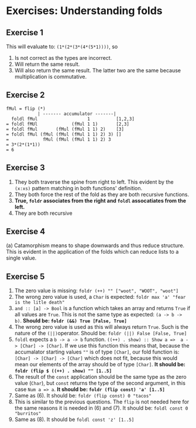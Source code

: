 # Exercises: Understanding folds
## Exercise 1
This will evaluate to: `(1*(2*(3*(4*(5*1))))`, so
1. Is not correct as the types are incorrect.
2. Will return the same result.
3. Will also return the same result.
The latter two are the same because multiplication is commutative.

## Exercise 2
```
fMul = flip (*)
            | ------- accumulator -------| 
  foldl fMul                   1          [1,2,3]
= foldl fMUl             (fMul 1 1)       [2,3]
= foldl fMul       (fMul (fMul 1 1) 2)    [3]
= foldl fMul (fMul (fMul (fMul 1 1) 2) 3) []
=             fMul (fMul (fMul 1 1) 2) 3
= 3*(2*(1*1))
= 6
```

## Exercise 3
1. They both traverse the spine from right to left. This evident by the `(x:xs)` pattern matching in both functions' definition.
2. They both force the rest of the fold as they are both recursive functions.
3. **True, `foldr` associates from the right and `foldl` assocatiates from the left.**
4. They are both recursive

## Exercise 4
(a) Catamorphism means to shape downwards and thus reduce structure. This is evident in the application of the folds which can reduce lists to a single value.

## Exercise 5
1. The zero value is missing: `foldr (++) "" ["woot", "WOOT", "woot"]`
2. The wrong zero value is used, a `Char` is expected: `foldr max 'a' "fear is the litle death"`
3. `and :: [a] -> Bool` is a function which takes an array and returns `True` if all values are `True`. This is not the same type as expected: `(a -> b -> b)`. **Should be: `foldr (&&) True [False, True]`**
4. The wrong zero value is used as this will always return `True`. Such is the nature of the `(||)`operator. Should be: `foldr (||) False [False, True]`
5. `foldl` expects a `b -> a -> b` function. `((++) . show) :: Show a =>  a -> [Char] -> [Char]`. If we use this function this means that, because the accumalator starting values `""` is of type `[Char]`, our fold function is: `[Char] -> [Char] -> [Char]` which does not fit, because this would mean our elements of the array should be of type `[Char]`. **It should be: `foldr (flip $ ((++) . show) "" [1..5]`**
6. The result of the `const` application should be the same type as the zero value (`Char`), but `const` returns the type of the second argument, in this case `Num a => a`. **It should be: `foldr (flip const) 'a' [1..5]`**
7. Same as (6). It should be: `foldr (flip const) 0 "tacos"`
8. This is similar to the previous questions. The `flip` is not needed here for the same reasons it is needed in (6) and (7). It should be: `foldl const 0 "burritos"`
9. Same as (8). It should be `foldl const 'z' [1..5]`